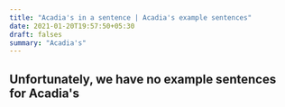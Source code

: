```yaml
---
title: "Acadia's in a sentence | Acadia's example sentences"
date: 2021-01-20T19:57:50+05:30
draft: falses
summary: "Acadia's"
---
```

## Unfortunately, we have no example sentences for Acadia's                 
